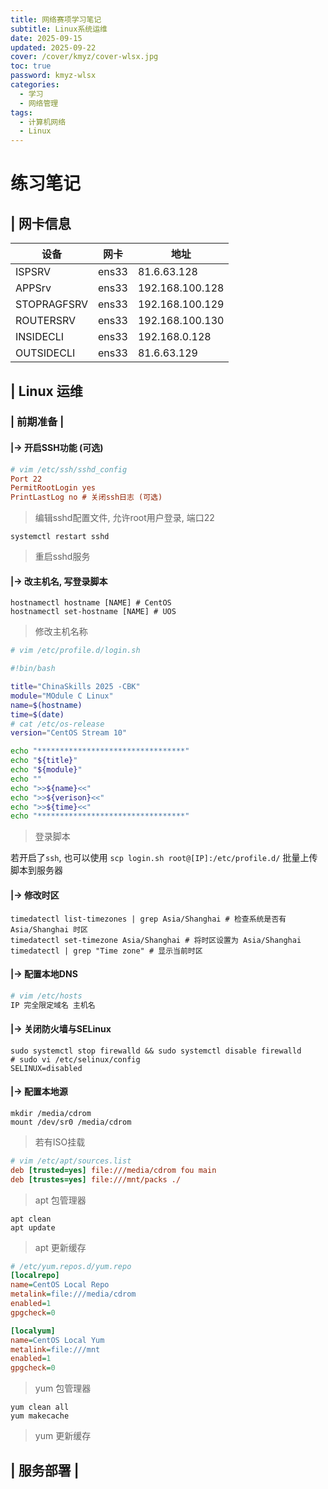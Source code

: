 ```yaml
---
title: 网络赛项学习笔记
subtitle: Linux系统运维
date: 2025-09-15
updated: 2025-09-22
cover: /cover/kmyz/cover-wlsx.jpg
toc: true
password: kmyz-wlsx
categories:
  - 学习
  - 网络管理
tags:
  - 计算机网络
  - Linux 
---
```


# 练习笔记

## | 网卡信息

| 设备 | 网卡 | 地址 |
|-|-|-|
| ISPSRV | ens33 | 81.6.63.128 |
| APPSrv | ens33 | 192.168.100.128 |
| STOPRAGFSRV | ens33 | 192.168.100.129 |
| ROUTERSRV | ens33 | 192.168.100.130 |
| INSIDECLI | ens33 | 192.168.0.128 |
| OUTSIDECLI | ens33 | 81.6.63.129 |

## | Linux 运维

### | 前期准备 |

#### |-> 开启SSH功能 (可选)

```ini
# vim /etc/ssh/sshd_config
Port 22
PermitRootLogin yes
PrintLastLog no # 关闭ssh日志 (可选)
```
> 编辑sshd配置文件, 允许root用户登录, 端口22

```shell
systemctl restart sshd
```
> 重启sshd服务

#### |-> 改主机名, 写登录脚本

```shell
hostnamectl hostname [NAME] # CentOS
hostnamectl set-hostname [NAME] # UOS
```
> 修改主机名称

```bash
# vim /etc/profile.d/login.sh

#!bin/bash

title="ChinaSkills 2025 -CBK"
module="MOdule C Linux"
name=$(hostname)
time=$(date)
# cat /etc/os-release
version="CentOS Stream 10"

echo "*********************************"
echo "${title}"
echo "${module}"
echo ""
echo ">>${name}<<"
echo ">>${verison}<<"
echo ">>${time}<<"
echo "*********************************"
```
> 登录脚本

若开启了`ssh`, 也可以使用 `scp login.sh root@[IP]:/etc/profile.d/` 批量上传脚本到服务器

#### |-> 修改时区

```shell
timedatectl list-timezones | grep Asia/Shanghai # 检查系统是否有 Asia/Shanghai 时区
timedatectl set-timezone Asia/Shanghai # 将时区设置为 Asia/Shanghai
timedatectl | grep "Time zone" # 显示当前时区
```

#### |-> 配置本地DNS

```bash
# vim /etc/hosts
IP 完全限定域名 主机名
```

#### |-> 关闭防火墙与SELinux

```shell
sudo systemctl stop firewalld && sudo systemctl disable firewalld
# sudo vi /etc/selinux/config
SELINUX=disabled
```

#### |-> 配置本地源

```shell
mkdir /media/cdrom
mount /dev/sr0 /media/cdrom
```
> 若有ISO挂载

```ini
# vim /etc/apt/sources.list
deb [trusted=yes] file:///media/cdrom fou main
deb [trustes=yes] file:///mnt/packs ./
```
> apt 包管理器

```shell
apt clean
apt update
```
> apt 更新缓存

```ini
# /etc/yum.repos.d/yum.repo
[localrepo]
name=CentOS Local Repo
metalink=file:///media/cdrom
enabled=1
gpgcheck=0

[localyum]
name=CentOS Local Yum
metalink=file:///mnt
enabled=1
gpgcheck=0
```
> yum 包管理器

```shell
yum clean all
yum makecache
```
> yum 更新缓存

## | 服务部署 |

